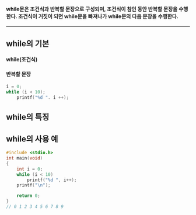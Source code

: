 #### while문은 조건식과 반복할 문장으로 구성되며, 조건식이 참인 동안 반복할 문장을 수행한다. 조건식이 거짓이 되면 while문을 빠져나가 while문의 다음 문장을 수행한다. ####
____

## while의 기본 ##
#### while(조건식)
#### 반복할 문장 ####
```c
i = 0;
while (i < 10);
	printf("%d ". i ++);
```

## while의 특징 ##

## while의 사용 예 ##
```c
#include <stdio.h>
int main(void)
{
	int i = 0;
	while (i < 10)
		printf("%d ", i++);
	printf("\n");

	return 0;
}
// 0 1 2 3 4 5 6 7 8 9
```
